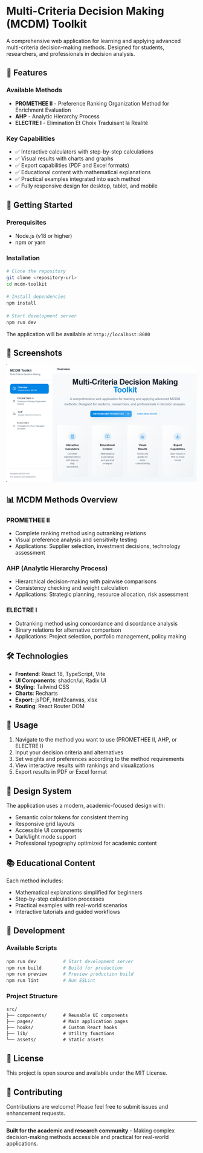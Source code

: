 # Multi-Criteria Decision Making (MCDM) Toolkit

A comprehensive web application for learning and applying advanced multi-criteria decision-making methods. Designed for students, researchers, and professionals in decision analysis.

## 🎯 Features

### Available Methods
- **PROMETHEE II** - Preference Ranking Organization Method for Enrichment Evaluation
- **AHP** - Analytic Hierarchy Process  
- **ELECTRE I** - Elimination Et Choix Traduisant la Realité

### Key Capabilities
- ✅ Interactive calculators with step-by-step calculations
- ✅ Visual results with charts and graphs
- ✅ Export capabilities (PDF and Excel formats)
- ✅ Educational content with mathematical explanations
- ✅ Practical examples integrated into each method
- ✅ Fully responsive design for desktop, tablet, and mobile

## 🚀 Getting Started

### Prerequisites
- Node.js (v18 or higher)
- npm or yarn

### Installation
```bash
# Clone the repository
git clone <repository-url>
cd mcdm-toolkit

# Install dependencies
npm install

# Start development server
npm run dev
```

The application will be available at `http://localhost:8080`

## 📸 Screenshots

   ![Screenshots 1](screenshots/1.png)

## 📊 MCDM Methods Overview

### PROMETHEE II
- Complete ranking method using outranking relations
- Visual preference analysis and sensitivity testing
- Applications: Supplier selection, investment decisions, technology assessment

### AHP (Analytic Hierarchy Process)
- Hierarchical decision-making with pairwise comparisons
- Consistency checking and weight calculation
- Applications: Strategic planning, resource allocation, risk assessment

### ELECTRE I
- Outranking method using concordance and discordance analysis
- Binary relations for alternative comparison
- Applications: Project selection, portfolio management, policy making

## 🛠️ Technologies

- **Frontend**: React 18, TypeScript, Vite
- **UI Components**: shadcn/ui, Radix UI
- **Styling**: Tailwind CSS
- **Charts**: Recharts
- **Export**: jsPDF, html2canvas, xlsx
- **Routing**: React Router DOM

## 📱 Usage

1. Navigate to the method you want to use (PROMETHEE II, AHP, or ELECTRE I)
2. Input your decision criteria and alternatives
3. Set weights and preferences according to the method requirements
4. View interactive results with rankings and visualizations
5. Export results in PDF or Excel format

## 🎨 Design System

The application uses a modern, academic-focused design with:
- Semantic color tokens for consistent theming
- Responsive grid layouts
- Accessible UI components
- Dark/light mode support
- Professional typography optimized for academic content

## 📚 Educational Content

Each method includes:
- Mathematical explanations simplified for beginners
- Step-by-step calculation processes
- Practical examples with real-world scenarios
- Interactive tutorials and guided workflows

## 🔧 Development

### Available Scripts
```bash
npm run dev          # Start development server
npm run build        # Build for production
npm run preview      # Preview production build
npm run lint         # Run ESLint
```

### Project Structure
```
src/
├── components/      # Reusable UI components
├── pages/           # Main application pages
├── hooks/           # Custom React hooks
├── lib/             # Utility functions
└── assets/          # Static assets
```

## 📄 License

This project is open source and available under the MIT License.

## 🤝 Contributing

Contributions are welcome! Please feel free to submit issues and enhancement requests.

---

**Built for the academic and research community** - Making complex decision-making methods accessible and practical for real-world applications.

